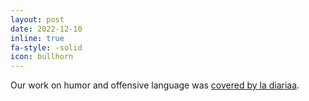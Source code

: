 ```yaml
---
layout: post
date: 2022-12-10
inline: true
fa-style: -solid
icon: bullhorn
---
```


Our work on humor and offensive language was <a href="https://ladiaria.com.uy/ciencia/articulo/2022/12/buscando-que-la-inteligencia-artificial-detecte-cuando-un-texto-es-humoristico-investigadores-dan-con-diferencias-del-genero-y-la-edad-en-lo-que-nos-parece-ofensivo-y-gracioso-a-los-humanos/?utm_medium=Social&utm_source=Twitter#Echobox=1670654031" target="_blank">covered by la diariaa</a>.
